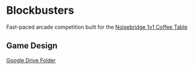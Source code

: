 # Blockbusters

Fast-paced arcade competition built for the [Noisebridge 1v1 Coffee Table](https://www.noisebridge.net/wiki/Coffee_Table)

## Game Design

[Google Drive Folder](https://drive.google.com/drive/folders/1zN-aMi7VjPdOoOUz3s_HHYSwMC-8Zp1V?usp=sharing)
